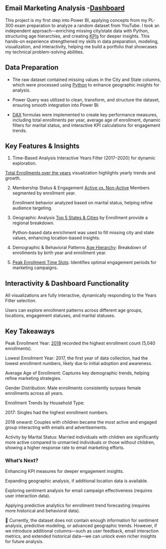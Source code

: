 ## Email Marketing Analysis -[Dashboard](https://github.com/Nagalakshmi-Pulivarthi/Power-BI/blob/main/Email%20Marketing%20Analysis/Vizs/Email%20Marketing_Viz.pdf)

This project is my first step into Power BI, applying concepts from my PL-300 exam preparation to analyze a random dataset from YouTube. I took an independent approach—enriching missing city/state data with Python, structuring age hierarchies, and creating [KPIs](https://github.com/Nagalakshmi-Pulivarthi/Power-BI/blob/main/Email%20Marketing%20Analysis/Vizs/KPIs.PNG) for deeper insights. This hands-on experience strengthened my skills in data preparation, modeling, visualization, and interactivity, helping me build a portfolio that showcases my technical problem-solving abilities.

## Data Preparation
* The raw dataset contained missing values in the City and State columns, which were processed using [Python](https://github.com/Nagalakshmi-Pulivarthi/Power-BI/blob/main/Email%20Marketing%20Analysis/scripts/City_generator.ipynb) to enhance geographic insights for analysis.

* Power Query was utilized to clean, transform, and structure the dataset, ensuring smooth integration into Power BI.

* [DAX](https://github.com/Nagalakshmi-Pulivarthi/Power-BI/blob/main/Email%20Marketing%20Analysis/scripts/Power_Query/doc.txt) formulas were implemented to create key performance measures, including total enrollments per year, average age of enrollment, dynamic filters for marital status, and interactive KPI calculations for engagement trends.

## Key Features & Insights
1. Time-Based Analysis
  Interactive Years Filter (2017–2020) for dynamic exploration.

  [Total Enrollments over the years](https://github.com/Nagalakshmi-Pulivarthi/Power-BI/blob/main/Email%20Marketing%20Analysis/Vizs/EnroolmentsOver%20the%20years.PNG) visualization highlights yearly trends and growth.

2. Membership Status & Engagement
[Active vs. Non-Active](https://github.com/Nagalakshmi-Pulivarthi/Power-BI/blob/main/Email%20Marketing%20Analysis/Vizs/Marital.PNG) Members segmented by enrollment year.

    Enrollment behavior analyzed based on marital status, helping refine audience targeting.

3. Geographic Analysis
[Top 5 States & Cities](https://github.com/Nagalakshmi-Pulivarthi/Power-BI/blob/main/Email%20Marketing%20Analysis/Vizs/top%20statesand%20cities.PNG) by Enrollment provide a regional breakdown.

     Python-based data enrichment was used to fill missing city and state values, enhancing location-based insights.

4. Demographic & Behavioral Patterns
[Age Hierarchy](https://github.com/Nagalakshmi-Pulivarthi/Power-BI/blob/main/Email%20Marketing%20Analysis/Vizs/Age.PNG): Breakdown of enrollments by birth year and enrollment year.

5. [Peak Enrollment Time Slots](https://github.com/Nagalakshmi-Pulivarthi/Power-BI/blob/main/Email%20Marketing%20Analysis/Vizs/peaktime.PNG): Identifies optimal engagement periods for marketing campaigns.

## Interactivity & Dashboard Functionality
All visualizations are fully interactive, dynamically responding to the Years Filter selection.

Users can explore enrollment patterns across different age groups, locations, engagement statuses, and marital statuses.

## Key Takeaways
Peak Enrollment Year: [2018](https://github.com/Nagalakshmi-Pulivarthi/Power-BI/blob/main/Email%20Marketing%20Analysis/Vizs/2018.PNG) recorded the highest enrollment count (5,040 enrollments).

Lowest Enrollment Year: 2017, the first year of data collection, had the lowest enrollment numbers, likely due to initial adoption and awareness.

Average Age of Enrollment: Captures key demographic trends, helping refine marketing strategies.

Gender Distribution: Male enrollments consistently surpass female enrollments across all years.

Enrollment Trends by Household Type:

2017: Singles had the highest enrollment numbers.

2018 onward: Couples with children became the most active and engaged group interacting with emails and advertisements.

Activity by Marital Status: Married individuals with children are significantly more active compared to unmarried individuals or those without children, showing a higher response rate to email marketing efforts.

### What’s Next?
Enhancing KPI measures for deeper engagement insights.

Expanding geographic analysis, if additional location data is available.

Exploring sentiment analysis for email campaign effectiveness (requires user interaction data).

Applying predictive analytics for enrollment trend forecasting (requires more historical and behavioral data).

📌 Currently, the dataset does not contain enough information for sentiment analysis, predictive modeling, or advanced geographic trends. However, if we introduce additional columns—such as user feedback, email interaction metrics, and extended historical data—we can unlock even richer insights for future analysis.

